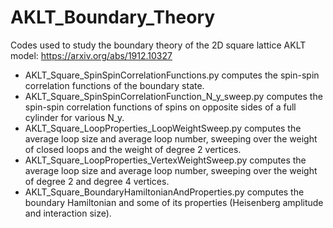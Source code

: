 # AKLT_Boundary_Theory
Codes used to study the boundary theory of the 2D square lattice AKLT model: https://arxiv.org/abs/1912.10327 <br />

* AKLT_Square_SpinSpinCorrelationFunctions.py computes the spin-spin correlation functions of the boundary state. <br />
* AKLT_Square_SpinSpinCorrelationFunction_N_y_sweep.py computes the spin-spin correlation functions of spins on opposite sides of a full cylinder for various N_y. <br />
* AKLT_Square_LoopProperties_LoopWeightSweep.py computes the average loop size and average loop number, sweeping over the weight of closed loops and the weight of degree 2 vertices. <br />
* AKLT_Square_LoopProperties_VertexWeightSweep.py computes the average loop size and average loop number, sweeping over the weight of degree 2 and degree 4 vertices. <br />
* AKLT_Square_BoundaryHamiltonianAndProperties.py computes the boundary Hamiltonian and some of its properties (Heisenberg amplitude and interaction size). <br />
